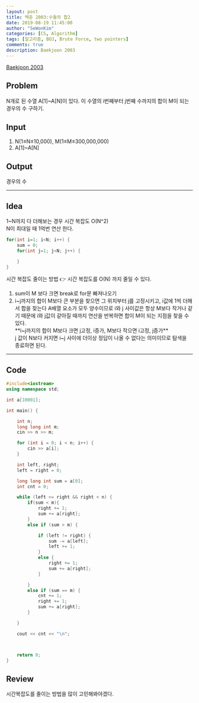 ```yaml
---
layout: post
title: 백준 2003:수들의 합2
date: 2019-08-19 11:45:00
author: "SeWonKim"
categories: [CS, Algorithm]
tags: [알고리즘, BOJ, Brute Force, two pointers]
comments: true
description: Baekjoon 2003
---
```


[Baekjoon 2003](https://www.acmicpc.net/problem/2003)

## Problem

N개로 된 수열 A[1]~A[N]이 있다.
이 수열의 i번째부터 j번째 수까지의 합이 M이 되는 경우의 수 구하기.

## Input

1. N(1≤N≤10,000), M(1≤M≤300,000,000)
2. A[1]~A[N]

## Output

경우의 수

---

## Idea

1~N까지 다 더해보는 경우 시간 복잡도 O(N^2)  
N이 최대일 때 1억번 연산 한다.

```cpp
for(int i=1; i<N; i++) {
    sum = 0;
    for(int j=1; j<N; j++) {

    }
}
```

시간 복잡도 줄이는 방법 👉 시간 복잡도를 O(N) 까지 줄일 수 있다.

1. sum이 M 보다 크면 break로 for문 빠져나오기
2. i~j까지의 합이 M보다 큰 부분을 찾으면 그 위치부터 j를 고정시키고, i값에 1씩 더해서 합을 찾는다
   A배열 요소가 모두 양수이므로 i와 j 사이값은 항상 M보다 작거나 같기 때문에 i와 j값이 같아질 때까지 연산을 반복하면 합이 M이 되는 지점을 찾을 수 있다.  
    **i~j까지의 합이 M보다 크면 j고정, i증가, M보다 작으면 i고정, j증가**  
    j 값이 N보다 커지면 i~j 사이에 더이상 정답이 나올 수 없다는 의미이므로 탐색을 종료하면 된다.

---

## Code

```cpp
#include<iostream>
using namespace std;

int a[10001];

int main() {

	int n;
	long long int m;
	cin >> n >> m;

	for (int i = 0; i < n; i++) {
		cin >> a[i];
	}

	int left, right;
	left = right = 0;

	long long int sum = a[0];
	int cnt = 0;

	while (left <= right && right < n) {
		if(sum < m){
			right += 1;
			sum += a[right];
		}
		else if (sum > m) {

			if (left != right) {
				sum -= a[left];
				left += 1;
			}
			else {
				right += 1;
				sum += a[right];
			}

		}
		else if (sum == m) {
			cnt += 1;
			right += 1;
			sum += a[right];
		}

	}

	cout << cnt << "\n";



	return 0;
}
```

## Review

시간복잡도를 줄이는 방법을 많이 고민해봐야겠다.
